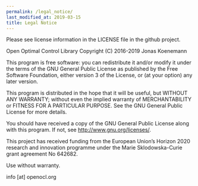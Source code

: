 ```yaml
---
permalink: /legal_notice/
last_modified_at: 2019-03-15
title: Legal Notice
---
```


Please see license information in the LICENSE file in the github project.

Open Optimal Control Library
Copyright (C) 2016-2019  Jonas Koenemann

This program is free software: you can redistribute it and/or modify
it under the terms of the GNU General Public License as published by
the Free Software Foundation, either version 3 of the License, or
(at your option) any later version.

This program is distributed in the hope that it will be useful,
but WITHOUT ANY WARRANTY; without even the implied warranty of
MERCHANTABILITY or FITNESS FOR A PARTICULAR PURPOSE.  See the
GNU General Public License for more details.

You should have received a copy of the GNU General Public License
along with this program.  If not, see <http://www.gnu.org/licenses/>.

This project has received funding from the European Union’s Horizon 2020 research and innovation programme under the Marie Sklodowska-Curie grant agreement No 642682.

Use without warranty. 

info [at] openocl.org
